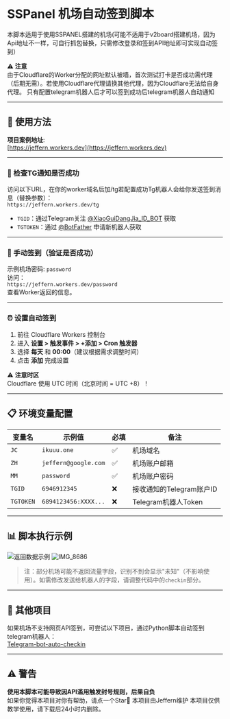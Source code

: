 # SSPanel 机场自动签到脚本

本脚本适用于使用SSPANEL搭建的机场(可能不适用于v2board搭建机场，因为Api地址不一样，可自行抓包替换，只需修改登录和签到API地址即可实现自动签到）

⚠️ **注意**  
由于Cloudflare的Worker分配的网址默认被墙，首次测试打卡是否成功需代理（后期无需）。若使用Cloudflare代理请换其他代理，因为Cloudflare无法给自身代理。
只有配置telegram机器人后才可以签到成功后telegram机器人自动通知

---

## 🚀 使用方法

**项目案例地址**:  
[https://jeffern.workers.dev](https://jeffern.workers.dev)

---

### 🔔 检查TG通知是否成功
访问以下URL，在你的worker域名后加/tg若配置成功Tg机器人会给你发送签到消息（替换参数）：  
`https://jeffern.workers.dev/tg`  
- `TGID`：通过Telegram关注 [@XiaoGuiDangJia_ID_BOT](https://t.me/XiaoGuiDangJia_ID_BOT) 获取  
- `TGTOKEN`：通过 [@BotFather](https://t.me/BotFather) 申请新机器人获取  

---

### 👋 手动签到（验证是否成功）
示例机场密码: `password`  
访问：  
`https://jeffern.workers.dev/password`  
查看Worker返回的信息。

---

### ⏰ 设置自动签到
1. 前往 Cloudflare Workers 控制台  
2. 进入 **设置 > 触发事件 > +添加 > Cron 触发器**  
3. 选择 **每天** 和 **00:00**（建议根据需求调整时间）  
4. 点击 **添加** 完成设置  

⚠️ **注意时区**  
Cloudflare 使用 UTC 时间（北京时间 = UTC +8）！

---

## 📋 环境变量配置

| 变量名       | 示例值                      | 必填 | 备注                          |
|--------------|----------------------------|------|-------------------------------|
| `JC`  | `ikuuu.one`                | ✅   | 机场域名                      |
| `ZH`    | `jeffern@google.com`       | ✅   | 机场账户邮箱                  |
| `MM`    | `password`                 | ✅   | 机场账户密码                  |
| `TGID`       | `6946912345`               | ❌   | 接收通知的Telegram账户ID      |
| `TGTOKEN`    | `6894123456:XXXX...`       | ❌   | Telegram机器人Token           |

---

## 📊 脚本执行示例
![返回数据示例](https://github.com/user-attachments/assets/858f1ed3-53b3-4de4-9770-fbbdb82afd8b)
![IMG_8686](https://github.com/user-attachments/assets/52b736bf-7753-4dd2-9579-dbf927a253a0)


> 注：部分机场可能不返回流量字段，识别不到会显示"未知"（不影响使用）。如需修改发送给机器人的字段，请调整代码中的`checkin`部分。

---

## 🔧 其他项目
如果机场不支持网页API签到，可尝试以下项目，通过Python脚本自动签到telegram机器人：  
[Telegram-bot-auto-checkin](https://github.com/jeffernn/Telegram-bot-auto-checkin)

---

## ⚠️ 警告
**使用本脚本可能导致因API滥用触发封号规则，后果自负**  
如果你觉得本项目对你有帮助，请点一个Star🌟
本项目由Jeffern维护
本项目仅供教学使用，请下载后24小时内删除。
